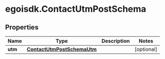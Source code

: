 # egoisdk.ContactUtmPostSchema

## Properties

Name | Type | Description | Notes
------------ | ------------- | ------------- | -------------
**utm** | [**ContactUtmPostSchemaUtm**](ContactUtmPostSchemaUtm.md) |  | [optional] 


